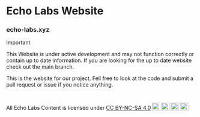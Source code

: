 # Echo Labs Website
### echo-labs.xyz

> [!IMPORTANT]  
> This Website is under active development and may not function correctly or contain up to date information. If you are looking for the up to date website check out the main branch.
> 
This is the website for our project. Fell free to look at the code and submit a pull request or issue if you notice anything.
#
<div>
   <p xmlns:cc="http://creativecommons.org/ns#" xmlns:dct="http://purl.org/dc/terms/"><span property="dct:title">All Echo Labs Content</span> is licensed under <a href="https://creativecommons.org/licenses/by-nc-sa/4.0/?ref=chooser-v1" target="_blank" rel="license noopener noreferrer" style="display:inline-block;">CC BY-NC-SA 4.0<img style="height:22px!important;margin-left:3px;vertical-align:text-bottom;" src="https://mirrors.creativecommons.org/presskit/icons/cc.svg?ref=chooser-v1" alt=""><img style="height:22px!important;margin-left:3px;vertical-align:text-bottom;" src="https://mirrors.creativecommons.org/presskit/icons/by.svg?ref=chooser-v1" alt=""><img style="height:22px!important;margin-left:3px;vertical-align:text-bottom;" src="https://mirrors.creativecommons.org/presskit/icons/nc.svg?ref=chooser-v1" alt=""><img style="height:22px!important;margin-left:3px;vertical-align:text-bottom;" src="https://mirrors.creativecommons.org/presskit/icons/sa.svg?ref=chooser-v1" alt=""></a></p> 
</div>
